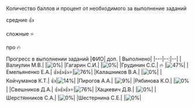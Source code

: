 Количество баллов и процент от необходимого за выполнение заданий

средние :+1:

сложные :star:

про :fire: 

Прогресс в выполнении заданий 
|ФИО| доп. | Выполнено|
|---|--:|--|
|Валиулин М.В.|  |![0%](https://progress-bar.dev/0/?title=0)|
|Гагарин С.И.|  |![0%](https://progress-bar.dev/0/?title=0)|
|Грудинин С.С.|  :fire: |![47%](https://progress-bar.dev/47/?title=10)|
|Емельяненко Е.А.|  :+1::+1::+1::star:|![76%](https://progress-bar.dev/76/?title=16)|
|Калашников В.А.|  |![0%](https://progress-bar.dev/0/?title=0)|
|Койчуманов К.Т.|  :+1:|![14%](https://progress-bar.dev/14/?title=3)|
|Пирогов А.А.|  |![9%](https://progress-bar.dev/9/?title=2)|
|Рябинова К.О.|  |![0%](https://progress-bar.dev/0/?title=0)|
|Свешников Д.А.|  :+1::+1::+1::star:|![76%](https://progress-bar.dev/76/?title=16)|
|Хацкевич Д.В.|  |![0%](https://progress-bar.dev/0/?title=0)|
|Шерстянников С.А.|  |![0%](https://progress-bar.dev/0/?title=0)|
|Шестернина С.Е.|  |![0%](https://progress-bar.dev/0/?title=0)|







